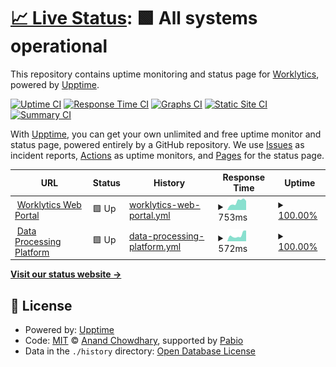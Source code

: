 # [📈 Live Status](https://www.worklytics-status.com): <!--live status--> **🟩 All systems operational**

This repository contains uptime monitoring and status page for [Worklytics](https://www.worklytics.co), powered by [Upptime](https://github.com/upptime/upptime).

[![Uptime CI](https://github.com/worklytics/w8s-status/workflows/Uptime%20CI/badge.svg)](https://github.com/worklytics/w8s-status/actions?query=workflow%3A%22Uptime+CI%22)
[![Response Time CI](https://github.com/worklytics/w8s-status/workflows/Response%20Time%20CI/badge.svg)](https://github.com/worklytics/w8s-status/actions?query=workflow%3A%22Response+Time+CI%22)
[![Graphs CI](https://github.com/worklytics/w8s-status/workflows/Graphs%20CI/badge.svg)](https://github.com/worklytics/w8s-status/actions?query=workflow%3A%22Graphs+CI%22)
[![Static Site CI](https://github.com/worklytics/w8s-status/workflows/Static%20Site%20CI/badge.svg)](https://github.com/worklytics/w8s-status/actions?query=workflow%3A%22Static+Site+CI%22)
[![Summary CI](https://github.com/worklytics/w8s-status/workflows/Summary%20CI/badge.svg)](https://github.com/worklytics/w8s-status/actions?query=workflow%3A%22Summary+CI%22)

With [Upptime](https://upptime.js.org), you can get your own unlimited and free uptime monitor and status page, powered entirely by a GitHub repository. We use [Issues](https://github.com/worklytics/w8s-status/issues) as incident reports, [Actions](https://github.com/worklytics/w8s-status/actions) as uptime monitors, and [Pages](https://www.worklytics-status.com) for the status page.

<!--start: status pages-->
<!-- This summary is generated by Upptime (https://github.com/upptime/upptime) -->
<!-- Do not edit this manually, your changes will be overwritten -->
<!-- prettier-ignore -->
| URL | Status | History | Response Time | Uptime |
| --- | ------ | ------- | ------------- | ------ |
| <img alt="" src="https://app.worklytics.co/icons/favicon.ico" height="13"> [Worklytics Web Portal](https://app.worklytics.co) | 🟩 Up | [worklytics-web-portal.yml](https://github.com/Worklytics/w8s-status/commits/HEAD/history/worklytics-web-portal.yml) | <details><summary><img alt="Response time graph" src="./graphs/worklytics-web-portal/response-time-week.png" height="20"> 753ms</summary><br><a href="https://www.worklytics-status.com/history/worklytics-web-portal"><img alt="Response time 737" src="https://img.shields.io/endpoint?url=https%3A%2F%2Fraw.githubusercontent.com%2FWorklytics%2Fw8s-status%2FHEAD%2Fapi%2Fworklytics-web-portal%2Fresponse-time.json"></a><br><a href="https://www.worklytics-status.com/history/worklytics-web-portal"><img alt="24-hour response time 861" src="https://img.shields.io/endpoint?url=https%3A%2F%2Fraw.githubusercontent.com%2FWorklytics%2Fw8s-status%2FHEAD%2Fapi%2Fworklytics-web-portal%2Fresponse-time-day.json"></a><br><a href="https://www.worklytics-status.com/history/worklytics-web-portal"><img alt="7-day response time 753" src="https://img.shields.io/endpoint?url=https%3A%2F%2Fraw.githubusercontent.com%2FWorklytics%2Fw8s-status%2FHEAD%2Fapi%2Fworklytics-web-portal%2Fresponse-time-week.json"></a><br><a href="https://www.worklytics-status.com/history/worklytics-web-portal"><img alt="30-day response time 889" src="https://img.shields.io/endpoint?url=https%3A%2F%2Fraw.githubusercontent.com%2FWorklytics%2Fw8s-status%2FHEAD%2Fapi%2Fworklytics-web-portal%2Fresponse-time-month.json"></a><br><a href="https://www.worklytics-status.com/history/worklytics-web-portal"><img alt="1-year response time 737" src="https://img.shields.io/endpoint?url=https%3A%2F%2Fraw.githubusercontent.com%2FWorklytics%2Fw8s-status%2FHEAD%2Fapi%2Fworklytics-web-portal%2Fresponse-time-year.json"></a></details> | <details><summary><a href="https://www.worklytics-status.com/history/worklytics-web-portal">100.00%</a></summary><a href="https://www.worklytics-status.com/history/worklytics-web-portal"><img alt="All-time uptime 99.24%" src="https://img.shields.io/endpoint?url=https%3A%2F%2Fraw.githubusercontent.com%2FWorklytics%2Fw8s-status%2FHEAD%2Fapi%2Fworklytics-web-portal%2Fuptime.json"></a><br><a href="https://www.worklytics-status.com/history/worklytics-web-portal"><img alt="24-hour uptime 100.00%" src="https://img.shields.io/endpoint?url=https%3A%2F%2Fraw.githubusercontent.com%2FWorklytics%2Fw8s-status%2FHEAD%2Fapi%2Fworklytics-web-portal%2Fuptime-day.json"></a><br><a href="https://www.worklytics-status.com/history/worklytics-web-portal"><img alt="7-day uptime 100.00%" src="https://img.shields.io/endpoint?url=https%3A%2F%2Fraw.githubusercontent.com%2FWorklytics%2Fw8s-status%2FHEAD%2Fapi%2Fworklytics-web-portal%2Fuptime-week.json"></a><br><a href="https://www.worklytics-status.com/history/worklytics-web-portal"><img alt="30-day uptime 97.60%" src="https://img.shields.io/endpoint?url=https%3A%2F%2Fraw.githubusercontent.com%2FWorklytics%2Fw8s-status%2FHEAD%2Fapi%2Fworklytics-web-portal%2Fuptime-month.json"></a><br><a href="https://www.worklytics-status.com/history/worklytics-web-portal"><img alt="1-year uptime 99.24%" src="https://img.shields.io/endpoint?url=https%3A%2F%2Fraw.githubusercontent.com%2FWorklytics%2Fw8s-status%2FHEAD%2Fapi%2Fworklytics-web-portal%2Fuptime-year.json"></a></details>
| <img alt="" src="https://app.worklytics.co/icons/favicon.ico" height="13"> [Data Processing Platform](https://app.worklytics.co) | 🟩 Up | [data-processing-platform.yml](https://github.com/Worklytics/w8s-status/commits/HEAD/history/data-processing-platform.yml) | <details><summary><img alt="Response time graph" src="./graphs/data-processing-platform/response-time-week.png" height="20"> 572ms</summary><br><a href="https://www.worklytics-status.com/history/data-processing-platform"><img alt="Response time 806" src="https://img.shields.io/endpoint?url=https%3A%2F%2Fraw.githubusercontent.com%2FWorklytics%2Fw8s-status%2FHEAD%2Fapi%2Fdata-processing-platform%2Fresponse-time.json"></a><br><a href="https://www.worklytics-status.com/history/data-processing-platform"><img alt="24-hour response time 1010" src="https://img.shields.io/endpoint?url=https%3A%2F%2Fraw.githubusercontent.com%2FWorklytics%2Fw8s-status%2FHEAD%2Fapi%2Fdata-processing-platform%2Fresponse-time-day.json"></a><br><a href="https://www.worklytics-status.com/history/data-processing-platform"><img alt="7-day response time 572" src="https://img.shields.io/endpoint?url=https%3A%2F%2Fraw.githubusercontent.com%2FWorklytics%2Fw8s-status%2FHEAD%2Fapi%2Fdata-processing-platform%2Fresponse-time-week.json"></a><br><a href="https://www.worklytics-status.com/history/data-processing-platform"><img alt="30-day response time 1422" src="https://img.shields.io/endpoint?url=https%3A%2F%2Fraw.githubusercontent.com%2FWorklytics%2Fw8s-status%2FHEAD%2Fapi%2Fdata-processing-platform%2Fresponse-time-month.json"></a><br><a href="https://www.worklytics-status.com/history/data-processing-platform"><img alt="1-year response time 806" src="https://img.shields.io/endpoint?url=https%3A%2F%2Fraw.githubusercontent.com%2FWorklytics%2Fw8s-status%2FHEAD%2Fapi%2Fdata-processing-platform%2Fresponse-time-year.json"></a></details> | <details><summary><a href="https://www.worklytics-status.com/history/data-processing-platform">100.00%</a></summary><a href="https://www.worklytics-status.com/history/data-processing-platform"><img alt="All-time uptime 100.00%" src="https://img.shields.io/endpoint?url=https%3A%2F%2Fraw.githubusercontent.com%2FWorklytics%2Fw8s-status%2FHEAD%2Fapi%2Fdata-processing-platform%2Fuptime.json"></a><br><a href="https://www.worklytics-status.com/history/data-processing-platform"><img alt="24-hour uptime 100.00%" src="https://img.shields.io/endpoint?url=https%3A%2F%2Fraw.githubusercontent.com%2FWorklytics%2Fw8s-status%2FHEAD%2Fapi%2Fdata-processing-platform%2Fuptime-day.json"></a><br><a href="https://www.worklytics-status.com/history/data-processing-platform"><img alt="7-day uptime 100.00%" src="https://img.shields.io/endpoint?url=https%3A%2F%2Fraw.githubusercontent.com%2FWorklytics%2Fw8s-status%2FHEAD%2Fapi%2Fdata-processing-platform%2Fuptime-week.json"></a><br><a href="https://www.worklytics-status.com/history/data-processing-platform"><img alt="30-day uptime 100.00%" src="https://img.shields.io/endpoint?url=https%3A%2F%2Fraw.githubusercontent.com%2FWorklytics%2Fw8s-status%2FHEAD%2Fapi%2Fdata-processing-platform%2Fuptime-month.json"></a><br><a href="https://www.worklytics-status.com/history/data-processing-platform"><img alt="1-year uptime 100.00%" src="https://img.shields.io/endpoint?url=https%3A%2F%2Fraw.githubusercontent.com%2FWorklytics%2Fw8s-status%2FHEAD%2Fapi%2Fdata-processing-platform%2Fuptime-year.json"></a></details>

<!--end: status pages-->

[**Visit our status website →**](https://www.worklytics-status.com)

## 📄 License

- Powered by: [Upptime](https://github.com/upptime/upptime)
- Code: [MIT](./LICENSE) © [Anand Chowdhary](https://anandchowdhary.com), supported by [Pabio](https://pabio.com)
- Data in the `./history` directory: [Open Database License](https://opendatacommons.org/licenses/odbl/1-0/)
